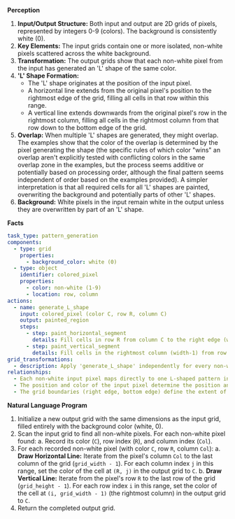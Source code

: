 **Perception**

1.  **Input/Output Structure:** Both input and output are 2D grids of pixels, represented by integers 0-9 (colors). The background is consistently white (0).
2.  **Key Elements:** The input grids contain one or more isolated, non-white pixels scattered across the white background.
3.  **Transformation:** The output grids show that each non-white pixel from the input has generated an 'L' shape of the same color.
4.  **'L' Shape Formation:**
    *   The 'L' shape originates at the position of the input pixel.
    *   A horizontal line extends from the original pixel's position to the rightmost edge of the grid, filling all cells in that row within this range.
    *   A vertical line extends downwards from the original pixel's row in the rightmost column, filling all cells in the rightmost column from that row down to the bottom edge of the grid.
5.  **Overlap:** When multiple 'L' shapes are generated, they might overlap. The examples show that the color of the overlap is determined by the pixel generating the shape (the specific rules of which color "wins" an overlap aren't explicitly tested with conflicting colors in the same overlap zone in the examples, but the process seems additive or potentially based on processing order, although the final pattern seems independent of order based on the examples provided). A simpler interpretation is that all required cells for all 'L' shapes are painted, overwriting the background and potentially parts of other 'L' shapes.
6.  **Background:** White pixels in the input remain white in the output unless they are overwritten by part of an 'L' shape.

**Facts**


```yaml
task_type: pattern_generation
components:
  - type: grid
    properties:
      - background_color: white (0)
  - type: object
    identifier: colored_pixel
    properties:
      - color: non-white (1-9)
      - location: row, column
actions:
  - name: generate_L_shape
    input: colored_pixel (color C, row R, column C)
    output: painted_region
    steps:
      - step: paint_horizontal_segment
        details: Fill cells in row R from column C to the right edge (width-1) with color C.
      - step: paint_vertical_segment
        details: Fill cells in the rightmost column (width-1) from row R to the bottom edge (height-1) with color C.
grid_transformations:
  - description: Apply 'generate_L_shape' independently for every non-white pixel found in the input grid onto an initially white output grid of the same dimensions.
relationships:
  - Each non-white input pixel maps directly to one L-shaped pattern in the output.
  - The position and color of the input pixel determine the position and color of the generated L-shape.
  - The grid boundaries (right edge, bottom edge) define the extent of the L-shape segments.
```


**Natural Language Program**

1.  Initialize a new output grid with the same dimensions as the input grid, filled entirely with the background color (white, 0).
2.  Scan the input grid to find all non-white pixels. For each non-white pixel found:
    a.  Record its color (`C`), row index (`R`), and column index (`Col`).
3.  For each recorded non-white pixel (with color `C`, row `R`, column `Col`):
    a.  **Draw Horizontal Line:** Iterate from the pixel's column `Col` to the last column of the grid (`grid_width - 1`). For each column index `j` in this range, set the color of the cell at `(R, j)` in the output grid to `C`.
    b.  **Draw Vertical Line:** Iterate from the pixel's row `R` to the last row of the grid (`grid_height - 1`). For each row index `i` in this range, set the color of the cell at `(i, grid_width - 1)` (the rightmost column) in the output grid to `C`.
4.  Return the completed output grid.